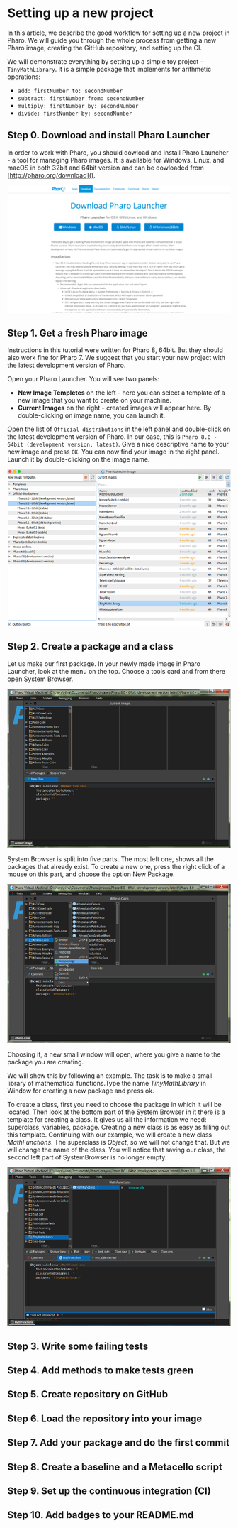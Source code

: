 # Setting up a new project

In this article, we describe the good workflow for setting up a new project in Pharo. We will guide you through the whole process from getting a new Pharo image, creating the GitHub repository, and setting up the CI.

We will demonstrate everything by setting up a simple toy project - `TinyMathLibrary`. It is a simple package that implements for arithmetic operations:

- `add: firstNumber to: secondNumber`
- `subtract: firstNumber from: secondNumber`
- `multiply: firstNumber by: secondNumber`
- `divide: firstNumber by: secondNumber`

## Step 0. Download and install Pharo Launcher

In order to work with Pharo, you should dowload and install Pharo Launcher - a tool for managing Pharo images. It is available for Windows, Linux, and macOS in both 32bit and 64bit version and can be dowloaded from [http://pharo.org/download]().

![](SettingUp_DownloadPharo.png)

## Step 1. Get a fresh Pharo image

Instructions in this tutorial were written for Pharo 8, 64bit. But they should also work fine for Pharo 7. We suggest that you start your new project with the latest development version of Pharo.

Open your Pharo Launcher. You will see two panels:

- **New Image Templetes** on the left - here you can select a template of a new image that you want to create on your machine.
- **Current Images** on the right - created images will appear here. By double-clicking on image name, you can launch it.

Open the list of `Official distributions` in the left panel and double-click on the latest development version of Pharo. In our case, this is `Pharo 8.0 - 64bit (development version, latest)`. Give a nice descriptive name to your new image and press `OK`. You can now find your image in the right panel. Launch it by double-clicking on the image name.

![](SettingUp_PharoLauncher.png)

## Step 2. Create a package and a class


Let us make our first package. In your newly made image in Pharo Launcher, look at the menu on the top. Choose a tools card and from there open System Browser.

![](SettingUp_SystemBrowser.png)

System Browser is split into five parts. The most left one, shows all the packages that already exist. To create a new one, press the right click of a mouse on this part, and choose the option New Package. 

![](SettingUp_AddNewPackage.png)

Choosing it, a new small window will open, where you give a name to the package you are creating.

We will show this by following an example. The task is to make a small library of mathematical functions.Type the name *TinyMathLibrary* in Window for creating a new package and press ok.


To create a class, first you need to choose the package in which it will be located. Then look at the bottom part of the System Browser in it there is a template for creating a class. It gives us all the information we need: superclass, variables, package. Creating a new class is as easy as filling out this template. Continuing with our example, we will create a new class *MathFunctions*. The superclass is *Object*, so we will not change that. But we will change the name of the class. You will notice that saving our class, the second left part of SystemBrowser is no longer empty.

![](SettingUp_CreateClass.png)

## Step 3. Write some failing tests

## Step 4. Add methods to make tests green

## Step 5. Create repository on GitHub

## Step 6. Load the repository into your image

## Step 7. Add your package and do the first commit

## Step 8. Create a baseline and a Metacello script

## Step 9. Set up the continuous integration (CI)

## Step 10. Add badges to your README.md
